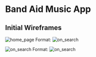 # Band Aid Music App

## Initial Wireframes
![home_page](/images/home_page.png)
Format: ![on_search](url)

![on_search](/images/on_search.png)
Format: ![on_search](url)